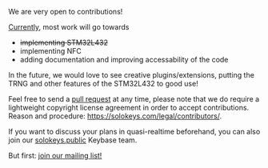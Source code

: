 We are very open to contributions!

[Currently](https://github.com/solokeys/solo/issues), most work will go towards

* ~~implementing STM32L432~~
* implementing NFC
* adding documentation and improving accessability of the code

In the future, we would love to see creative plugins/extensions, putting the TRNG and other features of the STM32L432 to good use! 

Feel free to send a [pull request](https://github.com/solokeys/solo/pulls) at any time, please note that we do require a lightweight copyright license agreement in order to accept contributions. Reason and procedure: <https://solokeys.com/legal/contributors/>.

If you want to discuss your plans in quasi-realtime beforehand, you can also join our [solokeys.public](https://keybase.io/team/solokeys.public) Keybase team.

But first: [join our mailing list!](https://solokeys.us19.list-manage.com/subscribe/post?u=cc0c298fb99cd136bdec8294b&id=6550fc947a)
